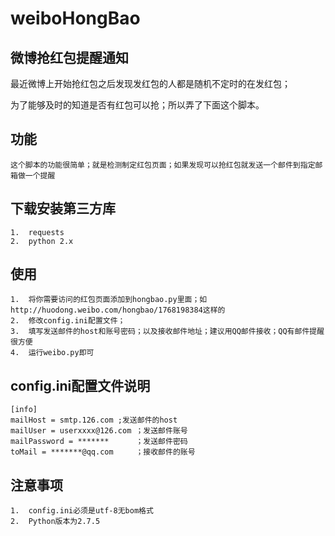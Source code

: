 # weiboHongBao

微博抢红包提醒通知
--------------------------
最近微博上开始抢红包之后发现发红包的人都是随机不定时的在发红包；

为了能够及时的知道是否有红包可以抢；所以弄了下面这个脚本。

功能
----
    这个脚本的功能很简单；就是检测制定红包页面；如果发现可以抢红包就发送一个邮件到指定邮箱做一个提醒

下载安装第三方库
----
    1.  requests
    2.  python 2.x

使用
----
    1.  将你需要访问的红包页面添加到hongbao.py里面；如http://huodong.weibo.com/hongbao/1768198384这样的
    2.  修改config.ini配置文件；
    3.  填写发送邮件的host和账号密码；以及接收邮件地址；建议用QQ邮件接收；QQ有邮件提醒很方便
    4.  运行weibo.py即可
    
config.ini配置文件说明
--------
    [info]
    mailHost = smtp.126.com ;发送邮件的host
    mailUser = userxxxx@126.com ；发送邮件账号
    mailPassword = *******      ；发送邮件密码
    toMail = *******@qq.com     ；接收邮件的账号


注意事项
------------
    1.  config.ini必须是utf-8无bom格式
    2.  Python版本为2.7.5
